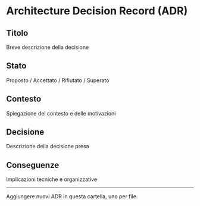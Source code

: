 # Architecture Decision Record (ADR)

## Titolo
Breve descrizione della decisione

## Stato
Proposto / Accettato / Rifiutato / Superato

## Contesto
Spiegazione del contesto e delle motivazioni

## Decisione
Descrizione della decisione presa

## Conseguenze
Implicazioni tecniche e organizzative

---

Aggiungere nuovi ADR in questa cartella, uno per file.
